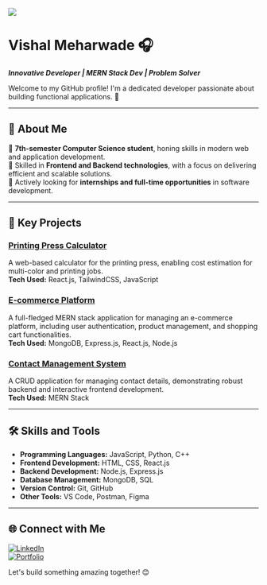 [![](https://visitcount.itsvg.in/api?id=Vishal-Meharwade&label=Profile%20Views&pretty=false)](https://visitcount.itsvg.in)


# Vishal Meharwade 🎧

**_Innovative Developer | MERN Stack Dev | Problem Solver_**

Welcome to my GitHub profile! I'm a dedicated developer passionate about building functional applications. 🚀

---

## 📌 **About Me**

🔹 **7th-semester Computer Science student**, honing skills in modern web and application development.  
🔹 Skilled in **Frontend and Backend technologies**, with a focus on delivering efficient and scalable solutions.  
🔹 Actively looking for **internships and full-time opportunities** in software development.

---

## 🌟 **Key Projects**

### [**Printing Press Calculator**](https://github.com/Vishal-Meharwade/printing-press-working)
A web-based calculator for the printing press, enabling cost estimation for multi-color and printing jobs.  
**Tech Used:** React.js, TailwindCSS, JavaScript

### [**E-commerce Platform**](https://github.com/Vishal-Meharwade/Ecommerce-)
A full-fledged MERN stack application for managing an e-commerce platform, including user authentication, product management, and shopping cart functionalities.  
**Tech Used:** MongoDB, Express.js, React.js, Node.js

### [**Contact Management System**](https://github.com/Vishal-Meharwade/contact-management-system)
A CRUD application for managing contact details, demonstrating robust backend and interactive frontend development.  
**Tech Used:** MERN Stack

---

## 🛠 **Skills and Tools**

- **Programming Languages:** JavaScript, Python, C++  
- **Frontend Development:** HTML, CSS, React.js  
- **Backend Development:** Node.js, Express.js  
- **Database Management:** MongoDB, SQL  
- **Version Control:** Git, GitHub  
- **Other Tools:** VS Code, Postman, Figma

---




## 🌐 **Connect with Me**

[![LinkedIn](https://img.shields.io/badge/-LinkedIn-blue?style=for-the-badge&logo=LinkedIn)](https://www.linkedin.com/in/vishal-meharwade)  
[![Portfolio](https://img.shields.io/badge/-Portfolio-black?style=for-the-badge&logo=github)](https://github.com/Vishal-Meharwade)

Let's build something amazing together! 😊

